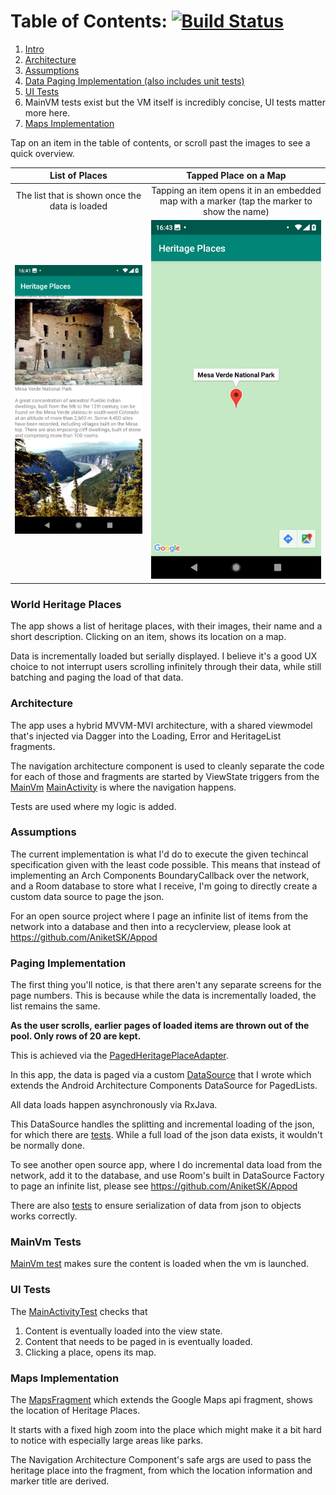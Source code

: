 # Table of Contents: [![Build Status](https://app.bitrise.io/app/4ffbece3c9836f15/status.svg?token=CZumB7znCgluERbx0yUG4Q&branch=master)](https://app.bitrise.io/app/4ffbece3c9836f15)

1. [Intro](#world-heritage-places)
2. [Architecture](#architecture)
3. [Assumptions](#assumptions)
4. [Data Paging Implementation (also includes unit tests)](#paging-implementation)
5. [UI Tests](#ui-tests)
6. MainVM tests exist but the VM itself is incredibly concise, UI tests matter more here.
6. [Maps Implementation](#maps-implementation)

Tap on an item in the table of contents, or scroll past the images to see a quick overview.

List of Places   | Tapped Place on a Map
:----------:|:--------------:
The list that is shown once the data is loaded | Tapping an item opens it in an embedded map with a marker (tap the marker to show the name)
![Two places shown in a list](docs_images/list_image.png) | ![Map marker of the location shown in embedded google maps](docs_images/map_image.png)


### World Heritage Places

The app shows a list of heritage places, with their images, their name and a short description. Clicking on an item, shows its location on a map.

Data is incrementally loaded but serially displayed. I believe it's a good UX choice to not interrupt users scrolling infinitely through their data, while still batching and
paging the load of that data.

### Architecture
The app uses a hybrid MVVM-MVI architecture, with a shared viewmodel that's injected via Dagger into the Loading, Error and HeritageList fragments.

The navigation architecture component is used to cleanly separate the code for each of those and fragments are started by ViewState triggers from the [MainVm](app/src/main/java/com/aniketkadam/heritageplaces/MainVm.kt)
[MainActivity](app/src/main/java/com/aniketkadam/heritageplaces/MainActivity.kt) is where the navigation happens.

Tests are used where my logic is added.

### Assumptions

The current implementation is what I'd do to execute the given techincal specification given with the least code possible. This means that instead of implementing an Arch Components BoundaryCallback over the network, and a Room database to store what I receive, I'm going to directly create a custom data source to page the json. 

For an open source project where I page an infinite list of items from the network into a database and then into a recyclerview, please look at https://github.com/AniketSK/Appod

### Paging Implementation
The first thing you'll notice, is that there aren't any separate screens for the page numbers.
This is because while the data is incrementally loaded, the list remains the same.

**As the user scrolls, earlier pages of loaded items are thrown out of the pool. Only rows of 20 are kept.**

This is achieved via the [PagedHeritagePlaceAdapter](app/src/main/java/com/aniketkadam/heritageplaces/PagedHeritagePlaceAdapter.kt).

In this app, the data is paged via a custom [DataSource](app/src/main/java/com/aniketkadam/heritageplaces/JsonPagedDataSource.kt) that I wrote which extends the Android Architecture Components DataSource for PagedLists.

All data loads happen asynchronously via RxJava.

This DataSource handles the splitting and incremental loading of the json, for which there are [tests](app/src/test/java/com/aniketkadam/heritageplaces/JsonPagedDataSourceTest.kt).
While a full load of the json data exists, it wouldn't be normally done.

To see another open source app, where I do incremental data load from the network, add it to the database, and use Room's built in DataSource Factory to page an infinite list, please see https://github.com/AniketSK/Appod

There are also [tests](app/src/test/java/com/aniketkadam/heritageplaces/data/HeritagePlaceTest.kt) to ensure serialization of data from json to objects works correctly.

### MainVm Tests
[MainVm test](app/src/test/java/com/aniketkadam/heritageplaces/MainVmTest.kt) makes sure the content is loaded when the vm is launched.

### UI Tests

The [MainActivityTest](app/src/androidTest/java/com/aniketkadam/heritageplaces/MainActivityTest.kt) checks that
1. Content is eventually loaded into the view state.
2. Content that needs to be paged in is eventually loaded.
3. Clicking a place, opens its map.

### Maps Implementation
The [MapsFragment](app/src/main/java/com/aniketkadam/heritageplaces/maps/MapsFragment.kt) which extends the Google Maps api fragment, shows the location of Heritage Places.

It starts with a fixed high zoom into the place which might make it a bit hard to notice with especially large areas like parks.

The Navigation Architecture Component's safe args are used to pass the heritage place into the fragment, from which the location information and marker title are derived.  
